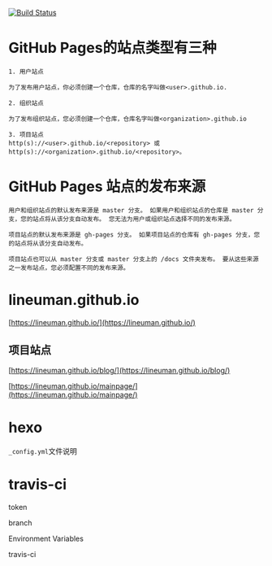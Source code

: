 [![Build Status](https://travis-ci.com/lineuman/lineuman.github.io.svg?branch=master)](https://travis-ci.com/lineuman/lineuman.github.io)


# GitHub Pages的站点类型有三种
```
1. 用户站点

为了发布用户站点，你必须创建一个仓库，仓库的名字叫做<user>.github.io.

2. 组织站点

为了发布组织站点，您必须创建一个仓库，仓库名字叫做<organization>.github.io

3. 项目站点
http(s)://<user>.github.io/<repository> 或 http(s)://<organization>.github.io/<repository>。
```

# GitHub Pages 站点的发布来源
```
用户和组织站点的默认发布来源是 master 分支。 如果用户和组织站点的仓库是 master 分支，您的站点将从该分支自动发布。 您无法为用户或组织站点选择不同的发布来源。

项目站点的默认发布来源是 gh-pages 分支。 如果项目站点的仓库有 gh-pages 分支，您的站点将从该分支自动发布。

项目站点也可以从 master 分支或 master 分支上的 /docs 文件夹发布。 要从这些来源之一发布站点，您必须配置不同的发布来源。
```

# lineuman.github.io
[https://lineuman.github.io/](https://lineuman.github.io/)


## 项目站点
[https://lineuman.github.io/blog/](https://lineuman.github.io/blog/)

[https://lineuman.github.io/mainpage/](https://lineuman.github.io/mainpage/)



# hexo

`_config.yml`文件说明


# travis-ci
token

branch

Environment Variables


travis-ci